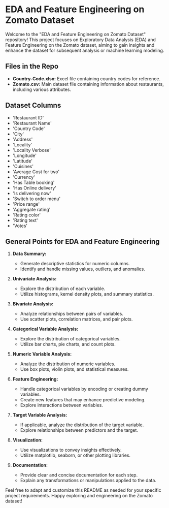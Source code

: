 # EDA and Feature Engineering on Zomato Dataset

Welcome to the "EDA and Feature Engineering on Zomato Dataset" repository! This project focuses on Exploratory Data Analysis (EDA) and Feature Engineering on the Zomato dataset, aiming to gain insights and enhance the dataset for subsequent analysis or machine learning modeling.

## Files in the Repo

- **Country-Code.xlsx:** Excel file containing country codes for reference.
- **Zomato.csv:** Main dataset file containing information about restaurants, including various attributes.

## Dataset Columns

- 'Restaurant ID'
- 'Restaurant Name'
- 'Country Code'
- 'City'
- 'Address'
- 'Locality'
- 'Locality Verbose'
- 'Longitude'
- 'Latitude'
- 'Cuisines'
- 'Average Cost for two'
- 'Currency'
- 'Has Table booking'
- 'Has Online delivery'
- 'Is delivering now'
- 'Switch to order menu'
- 'Price range'
- 'Aggregate rating'
- 'Rating color'
- 'Rating text'
- 'Votes'

## General Points for EDA and Feature Engineering

1. **Data Summary:**
   - Generate descriptive statistics for numeric columns.
   - Identify and handle missing values, outliers, and anomalies.

2. **Univariate Analysis:**
   - Explore the distribution of each variable.
   - Utilize histograms, kernel density plots, and summary statistics.

3. **Bivariate Analysis:**
   - Analyze relationships between pairs of variables.
   - Use scatter plots, correlation matrices, and pair plots.

4. **Categorical Variable Analysis:**
   - Explore the distribution of categorical variables.
   - Utilize bar charts, pie charts, and count plots.

5. **Numeric Variable Analysis:**
   - Analyze the distribution of numeric variables.
   - Use box plots, violin plots, and statistical measures.

6. **Feature Engineering:**
   - Handle categorical variables by encoding or creating dummy variables.
   - Create new features that may enhance predictive modeling.
   - Explore interactions between variables.

7. **Target Variable Analysis:**
   - If applicable, analyze the distribution of the target variable.
   - Explore relationships between predictors and the target.

8. **Visualization:**
   - Use visualizations to convey insights effectively.
   - Utilize matplotlib, seaborn, or other plotting libraries.

9. **Documentation:**
   - Provide clear and concise documentation for each step.
   - Explain any transformations or manipulations applied to the data.

Feel free to adapt and customize this README as needed for your specific project requirements. Happy exploring and engineering on the Zomato dataset!
